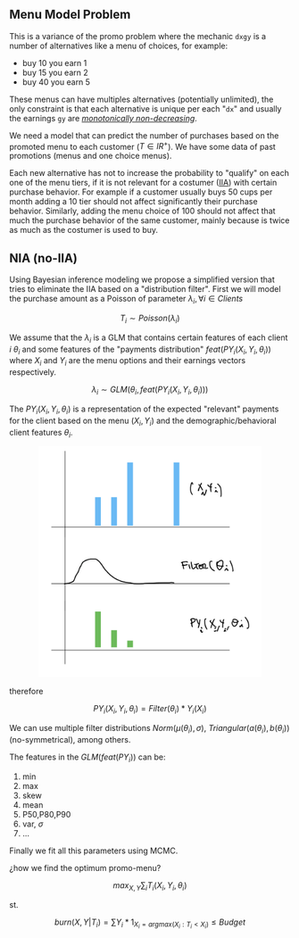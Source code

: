 ## Menu Model Problem

This is a variance of the promo problem where the mechanic `dxgy` is a number of alternatives like a menu of choices, for example:

- buy 10 you earn 1 
- buy 15 you earn 2
- buy 40 you earn 5

These menus can have multiples alternatives (potentially unlimited), the only constraint is that each alternative is unique per each "`dx`" and usually the earnings `gy` are [_monotonically non-decreasing_][1]. 

We need a model that can predict the number of purchases based on the promoted menu to each customer ($T \in IR^{+}$). We have some data of past promotions (menus and one choice menus). 

Each new alternative has not to increase the probability to "qualify" on each one of the menu tiers, if it is not relevant for a costumer ([IIA][2]) with certain purchase behavior. For example if a customer usually buys 50 cups per month adding a 10 tier should not affect significantly their purchase behavior. Similarly, adding the menu choice of 100 should not affect that much the purchase behavior of the same customer, mainly because is twice as much as the costumer is used to buy. 


## NIA (no-IIA)

Using Bayesian inference modeling we propose a simplified version that tries to eliminate the IIA based on a "distribution filter". First we will model the purchase amount as a Poisson of parameter $\lambda_i , \forall i \in Clients$ 

$$
T_i \sim Poisson(\lambda_i)
$$

We assume that the $\lambda_i$ is a GLM that contains certain features of each client $i$ $\theta_i$ and some features of the "payments distribution" $feat(PY_i(X_i,Y_i, \theta_i))$ where $X_i$ and $Y_i$ are the menu options and their earnings vectors respectively. 

$$
\lambda_i \sim GLM(\theta_i, feat(PY_i(X_i,Y_i,\theta_i)))
$$

The $PY_i(X_i,Y_i,\theta_i)$ is a representation of the expected "relevant" payments for the client based on the menu ($X_i,Y_i$) and the demographic/behavioral client features $\theta_i$. 

<p align="center" width="100%">
<img src="img/pyfunc.png" style="width:400px;" >
</p>

therefore

$$PY_i(X_i,Y_i,\theta_i) = Filter(\theta_i)*Y_i(X_i) $$

We can use multiple filter distributions $Norm(\mu(\theta_i),\sigma)$, $Triangular(a(\theta_i),b(\theta_i))$ (no-symmetrical), among others. 

The features in the $GLM(feat(PY_i))$ can be:

1. min 
2. max 
3. skew
4. mean 
5. P50,P80,P90
6. var, $\sigma$
7. ...

Finally we fit all this parameters using MCMC. 

¿how we find the optimum promo-menu? 

$$max_{X,Y} \sum_{i}{T_i(X_i,Y_i, \theta_i)}$$

st.

$$ burn(X,Y|T_i) = \sum{Y_i} * 1_{X_i=argmax(X_i: T_i<X_i)} \leq Budget $$


[1]:<https://en.wikipedia.org/wiki/Monotonic_function>
[2]:<https://en.wikipedia.org/wiki/Independence_of_irrelevant_alternatives>
